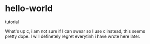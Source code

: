 # hello-world
tutorial

What's up c, i am not sure if I can swear so I use c instead, this seems pretty dope. I will definetely regret everytinh i have wrote here later.
